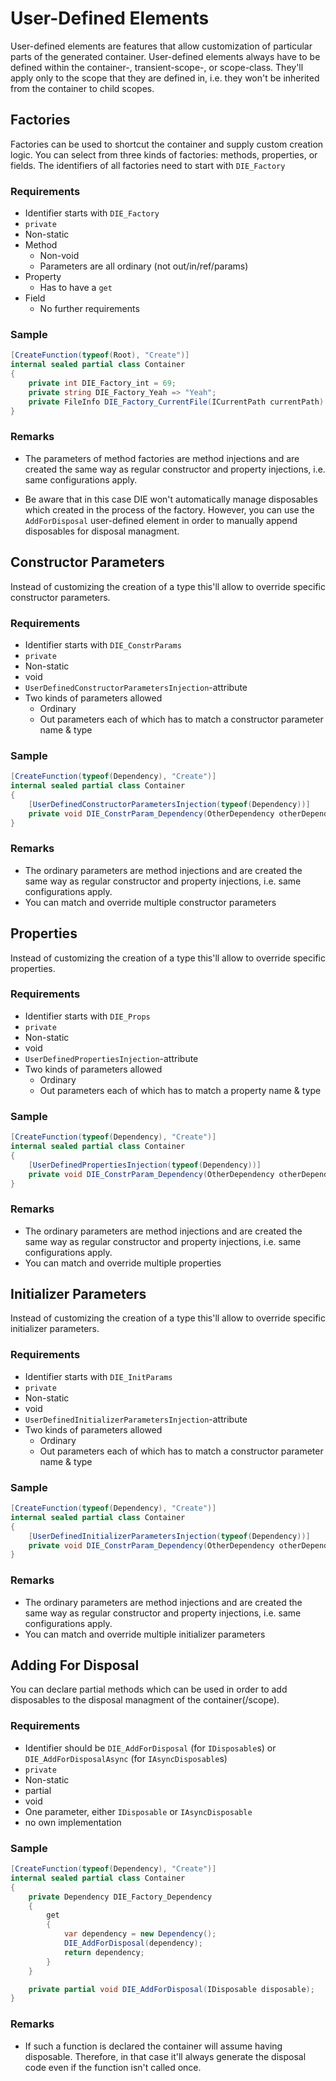 # User-Defined Elements

User-defined elements are features that allow customization of particular parts of the generated container. User-defined elements always have to be defined within the container-, transient-scope-, or scope-class. They'll apply only to the scope that they are defined in, i.e. they won't be inherited from the container to child scopes. 

## Factories

Factories can be used to shortcut the container and supply custom creation logic. You can select from three kinds of factories: methods, properties, or fields. The identifiers of all factories need to start with `DIE_Factory`

### Requirements

- Identifier starts with `DIE_Factory`
- `private`
- Non-static
- Method
    - Non-void
    - Parameters are all ordinary (not out/in/ref/params)
- Property
    - Has to have a `get`
- Field
    - No further requirements

### Sample

```csharp
[CreateFunction(typeof(Root), "Create")]
internal sealed partial class Container
{
    private int DIE_Factory_int = 69;
    private string DIE_Factory_Yeah => "Yeah";
    private FileInfo DIE_Factory_CurrentFile(ICurrentPath currentPath) => new (currentPath.Value);
}
```

### Remarks

- The parameters of method factories are method injections and are created the same way as regular constructor and property injections, i.e. same configurations apply.

- Be aware that in this case DIE won't automatically manage disposables which created in the process of the factory. However, you can use the `AddForDisposal` user-defined element in order to manually append disposables for disposal managment.

## Constructor Parameters

Instead of customizing the creation of a type this'll allow to override specific constructor parameters.

### Requirements

- Identifier starts with `DIE_ConstrParams`
- `private`
- Non-static
- void
- `UserDefinedConstructorParametersInjection`-attribute
- Two kinds of parameters allowed
    - Ordinary
    - Out parameters each of which has to match a constructor parameter name & type


### Sample

```csharp
[CreateFunction(typeof(Dependency), "Create")]
internal sealed partial class Container
{
    [UserDefinedConstructorParametersInjection(typeof(Dependency))]
    private void DIE_ConstrParam_Dependency(OtherDependency otherDependency, out int number) => number = otherDependency.Number;
}
```

### Remarks

- The ordinary parameters are method injections and are created the same way as regular constructor and property injections, i.e. same configurations apply.
- You can match and override multiple constructor parameters

## Properties

Instead of customizing the creation of a type this'll allow to override specific properties.

### Requirements

- Identifier starts with `DIE_Props`
- `private`
- Non-static
- void
- `UserDefinedPropertiesInjection`-attribute
- Two kinds of parameters allowed
    - Ordinary
    - Out parameters each of which has to match a property name & type


### Sample

```csharp
[CreateFunction(typeof(Dependency), "Create")]
internal sealed partial class Container
{
    [UserDefinedPropertiesInjection(typeof(Dependency))]
    private void DIE_ConstrParam_Dependency(OtherDependency otherDependency, out int Number) => Number = otherDependency.Number;
}
```

### Remarks

- The ordinary parameters are method injections and are created the same way as regular constructor and property injections, i.e. same configurations apply.
- You can match and override multiple properties

## Initializer Parameters

Instead of customizing the creation of a type this'll allow to override specific initializer parameters.

### Requirements

- Identifier starts with `DIE_InitParams`
- `private`
- Non-static
- void
- `UserDefinedInitializerParametersInjection`-attribute
- Two kinds of parameters allowed
    - Ordinary
    - Out parameters each of which has to match a constructor parameter name & type


### Sample

```csharp
[CreateFunction(typeof(Dependency), "Create")]
internal sealed partial class Container
{
    [UserDefinedInitializerParametersInjection(typeof(Dependency))]
    private void DIE_ConstrParam_Dependency(OtherDependency otherDependency, out int number) => number = otherDependency.Number;
}
```

### Remarks

- The ordinary parameters are method injections and are created the same way as regular constructor and property injections, i.e. same configurations apply.
- You can match and override multiple initializer parameters

## Adding For Disposal

You can declare partial methods which can be used in order to add disposables to the disposal managment of the container(/scope).

### Requirements

- Identifier should be `DIE_AddForDisposal` (for `IDisposable`s) or `DIE_AddForDisposalAsync` (for `IAsyncDisposable`s)
- `private`
- Non-static
- partial
- void
- One parameter, either `IDisposable` or `IAsyncDisposable`
- no own implementation


### Sample

```csharp
[CreateFunction(typeof(Dependency), "Create")]
internal sealed partial class Container
{
    private Dependency DIE_Factory_Dependency
    {
        get
        {
            var dependency = new Dependency();
            DIE_AddForDisposal(dependency);
            return dependency;
        }
    }

    private partial void DIE_AddForDisposal(IDisposable disposable);
}
```

### Remarks

- If such a function is declared the container will assume having disposable. Therefore, in that case it'll always generate the disposal code even if the function isn't called once.